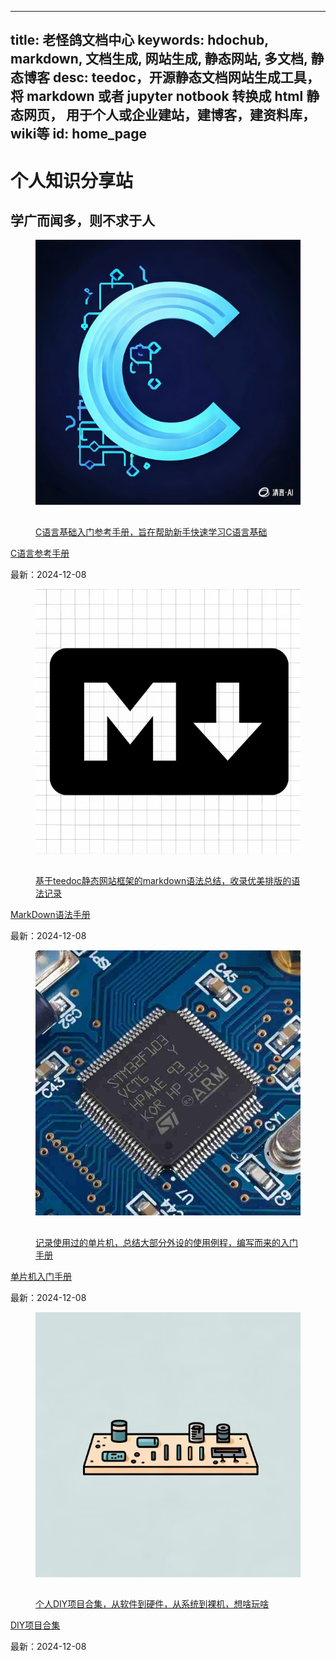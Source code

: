 
---
title: 老怪鸽文档中心
keywords: hdochub, markdown, 文档生成,  网站生成, 静态网站, 多文档, 静态博客
desc: teedoc，开源静态文档网站生成工具，将 markdown 或者 jupyter notbook 转换成 html 静态网页， 用于个人或企业建站，建博客，建资料库，wiki等
id: home_page
---

<div>
    <script src="/static/js/jquery.fullpage.min.js"></script>
    <link rel="stylesheet" href="/static/css/jquery.fullpage.min.css" type="text/css"/>
</div>

<div id="home_page">
    <div>
        <h1><span>个人知识分享站</span></h1>
        <h2>学广而闻多，则不求于人</h3>
    </div>
    <link rel="stylesheet" href="static/css/just-the-docs.css">
    <link rel="stylesheet" href="static/css/izmir.css">
    <link rel="stylesheet" href="static/css/docs.css">
    <link rel="stylesheet" href="static/css/fontawesome.min.css">
    <link rel="stylesheet" href="static/css/fa-solid.min.css"> 
    <script type="text/javascript" src="static/js/just-the-docs.js"></script>
    <meta name="viewport" content="width=device-width, initial-scale=1">
    <div id="main-content" class="home-content home-wrapper" role="main">
        <!-- 第一行-->
        <div class="col-4">
            <!-- C语言自学参考手册 -->
            <div class="col-item">
                <figure class="c4-izmir c4-border-corners-1 c4-image-zoom-out c4-gradient-bottom" tabindex="0"
                    style="--primary-color: #E0EAFC; --secondary-color: #CFDEF3; --text-color: #1f467b; --border-color: #1f467b; --image-opacity: .1;">
                    <img src="static/images/C.png" alt="Sample Image" />
                    <a href="/c-basics/index.html" class="article-a">
                        <figcaption class="c4-layout-top-left">
                            <div class="c4-reveal-down">
                                <div>
                                    <h2 style="margin-bottom: 5px;"></h2>
                                    <p>C语言基础入门参考手册，旨在帮助新手快速学习C语言基础</p>
                                </div>
                            </div>
                        </figcaption>
                </figure>
                <a href="/c-basics/index.html" class="article-a">
                    <p class="article-p-h">C语言参考手册</p>
                </a>
                <p class="article-p-t">最新：2024-12-08</font>
                </p>
            </div>
			<!-- MarkDown语法手册-->
			<div class="col-item">
				<figure class="c4-izmir c4-border-corners-1 c4-image-zoom-out c4-gradient-bottom" tabindex="0"
					style="--primary-color: #E0EAFC; --secondary-color: #CFDEF3; --text-color: #1f467b; --border-color: #1f467b; --image-opacity: .1;">
					<img src="static/images/md.jpg" alt="Sample Image" />
					<a href="/markdown/index.html" class="article-a">
						<figcaption class="c4-layout-top-left">
							<div class="c4-reveal-down">
								<div>
									<h2 style="margin-bottom: 5px;"></h2>
									<p>基于teedoc静态网站框架的markdown语法总结，收录优美排版的语法记录</p>
								</div>
							</div>
						</figcaption>
				</figure>
				<a href="/markdown/index.html" class="article-a">
					<p class="article-p-h">MarkDown语法手册</p>
				</a>
				<p class="article-p-t">最新：2024-12-08</font>
				</p>
			</div>
            <!-- 单片机入门手册 -->
            <div class="col-item">
				<figure class="c4-izmir c4-border-corners-1 c4-image-zoom-out c4-gradient-bottom" tabindex="0"
					style="--primary-color: #E0EAFC; --secondary-color: #CFDEF3; --text-color: #1f467b; --border-color: #1f467b; --image-opacity: .1;">
					<img src="static/images/mcu.jpg" alt="Sample Image" />
					<a href="/mcu/index.html" class="article-a">
						<figcaption class="c4-layout-top-left">
							<div class="c4-reveal-down">
								<div>
									<h2 style="margin-bottom: 5px;"></h2>
									<p>记录使用过的单片机，总结大部分外设的使用例程，编写而来的入门手册</p>
								</div>
							</div>
						</figcaption>
				</figure>
				<a href="/mcu/index.html" class="article-a">
					<p class="article-p-h">单片机入门手册</p>
				</a>
				<p class="article-p-t">最新：2024-12-08</font>
				</p>
			</div>
            <!-- DIY项目合集 -->
            <div class="col-item">
				<figure class="c4-izmir c4-border-corners-1 c4-image-zoom-out c4-gradient-bottom" tabindex="0"
					style="--primary-color: #E0EAFC; --secondary-color: #CFDEF3; --text-color: #1f467b; --border-color: #1f467b; --image-opacity: .1;">
					<img src="static/images/diy.png" alt="Sample Image" />
					<a href="/diy/index.html" class="article-a">
						<figcaption class="c4-layout-top-left">
							<div class="c4-reveal-down">
								<div>
									<h2 style="margin-bottom: 5px;"></h2>
									<p>个人DIY项目合集，从软件到硬件，从系统到裸机，想啥玩啥</p>
								</div>
							</div>
						</figcaption>
				</figure>
				<a href="/diy/index.html" class="article-a">
					<p class="article-p-h">DIY项目合集</p>
				</a>
				<p class="article-p-t">最新：2024-12-08</font>
				</p>
			</div>
        </div>	
	</div>		
</div>



<!-- 
<div id="fullpage">
    <div class="section" style="height: 100vh;">
        <div>
            <h1><span>硬件文档中心</span></h1>
            <h3>学广而闻多，则不求于人</h3>
        </div>
        <div class="big_btn_wrapper">
            <div class="big_btn">
                <a href="/doc1/" id="learn_more">了解更多</a>
            </div>
            <div class="big_btn">
                <a href="/get_started/zh/">开始使用</a>
            </div>
        </div>
    </div>
    
</div> -->

<!-- <div>
<script type='text/javascript'>
    $(document).ready(function () {
        var html = $("#page_footer").html();
        $("#page_footer").remove();
        $("#fullpage").append('<div id="page_footer" class="section fp-auto-height">' + html + "</div>");
        var nav_height = $("#navbar").height();
        $('#fullpage').fullpage({
            menu: '#navbar',
            navigation: true,
            css3: true,
            // dragAndMove: true,
            paddingBottom: nav_height + "px"
            // scrollOverflow: true,
            // scrollOverflowReset: true,
            // fixedElements: "#navbar"
        });
        $("#learn_more").on("click", function(){
            $.fn.fullpage.moveTo(2);
        });
        $("#to_top").on("click", function(){
            $.fn.fullpage.moveTo(1);
        });
    });
</script>
</div>   -->

<canvas id="backgroundCanvas"  style="top:0; bottom:0; left:0; right:0; position:fixed; z-index: -99;">
</canvas>
<script>
    var isDark = false;
    function createCanvas(dark = null){
        var c=document.getElementById("backgroundCanvas");
        c.height = document.body.clientHeight;
        c.width = document.body.clientWidth;
        var ctx=c.getContext("2d");
        if(dark == null){
            if(getTheme() == "dark"){
                dark = true;
            }else{
                dark = false;
            }
        }
        if(dark){
            ctx.fillStyle="#171717";
            isDark = true;
        }else{
            ctx.fillStyle="#f6f6f6";
            isDark = false;
        }
        var rect = [
    [0.05, 0.3, 0.05, 0.03],
    [0.1, 0.6, 0.05, 0.03],
    [0.12, 0.4, 0.05, 0.13],
    [0.22, 0.35, 0.13, 0.12],
    [0.05, 0.8, 0.1, 0.1],
    [0.18, 0.7, 0.16, 0.14],
    [0.95, 0.2, 0.05, 0.03],
    [0.9, 0.6, 0.05, 0.03],
    [0.7, 0.5, 0.05, 0.13],
    [0.78, 0.35, 0.13, 0.12],
    [0.8, 0.8, 0.16, 0.14],
    [0.6, 0.7, 0.1, 0.24],
    ];
        rect.forEach(function(v, index, array) {
            ctx.fillRect(v[0] * c.width, v[1] * c.height, v[2] * c.width, v[3] * c.height);
        });
    }
    $(window).resize(function() {
        createCanvas();
    });
    $("#themes").on("click", function(){
        createCanvas(!isDark);
    });
    $().ready(function(){
            createCanvas();
        });
</script>
